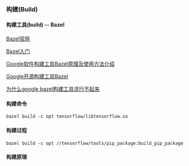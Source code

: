 ### 构建(Build)

#### 构建工具(build) -- Bazel

[Bazel官网](https://bazel.build/)

[Bazel入门](http://www.jianshu.com/p/b2c41344c554)

[Google软件构建工具Bazel原理及使用方法介绍](http://www.cnblogs.com/Jack47/p/build-in-the-cloud.html)

[Google开源构建工具Bazel](http://www.infoq.com/cn/news/2015/03/google-open-source-bazel)

[为什么google bazel构建工具流行不起来](http://www.cnblogs.com/Jack47/p/why-not-google-bazel.html)


#### 构建命令

```bazel build -c opt tensorflow/libtensorflow.so```

#### 构建过程

```bazel build -c opt //tensorflow/tools/pip_package:build_pip_package```


#### 构建原理

